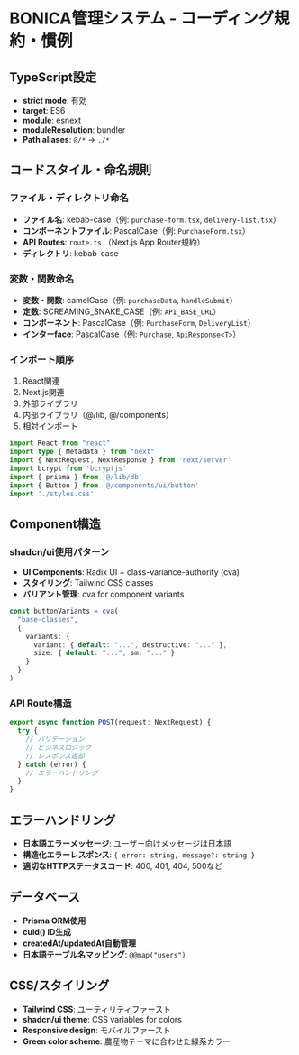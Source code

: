 # BONICA管理システム - コーディング規約・慣例

## TypeScript設定
- **strict mode**: 有効
- **target**: ES6
- **module**: esnext
- **moduleResolution**: bundler
- **Path aliases**: `@/*` -> `./*`

## コードスタイル・命名規則

### ファイル・ディレクトリ命名
- **ファイル名**: kebab-case（例: `purchase-form.tsx`, `delivery-list.tsx`）
- **コンポーネントファイル**: PascalCase（例: `PurchaseForm.tsx`）
- **API Routes**: `route.ts` （Next.js App Router規約）
- **ディレクトリ**: kebab-case

### 変数・関数命名
- **変数・関数**: camelCase（例: `purchaseData`, `handleSubmit`）
- **定数**: SCREAMING_SNAKE_CASE（例: `API_BASE_URL`）
- **コンポーネント**: PascalCase（例: `PurchaseForm`, `DeliveryList`）
- **インターface**: PascalCase（例: `Purchase`, `ApiResponse<T>`）

### インポート順序
1. React関連
2. Next.js関連
3. 外部ライブラリ
4. 内部ライブラリ（@/lib, @/components）
5. 相対インポート

```typescript
import React from "react"
import type { Metadata } from "next"
import { NextRequest, NextResponse } from 'next/server'
import bcrypt from 'bcryptjs'
import { prisma } from '@/lib/db'
import { Button } from '@/components/ui/button'
import './styles.css'
```

## Component構造

### shadcn/ui使用パターン
- **UI Components**: Radix UI + class-variance-authority (cva)
- **スタイリング**: Tailwind CSS classes
- **バリアント管理**: cva for component variants

```typescript
const buttonVariants = cva(
  "base-classes",
  {
    variants: {
      variant: { default: "...", destructive: "..." },
      size: { default: "...", sm: "..." }
    }
  }
)
```

### API Route構造
```typescript
export async function POST(request: NextRequest) {
  try {
    // バリデーション
    // ビジネスロジック
    // レスポンス返却
  } catch (error) {
    // エラーハンドリング
  }
}
```

## エラーハンドリング
- **日本語エラーメッセージ**: ユーザー向けメッセージは日本語
- **構造化エラーレスポンス**: `{ error: string, message?: string }`
- **適切なHTTPステータスコード**: 400, 401, 404, 500など

## データベース
- **Prisma ORM使用**
- **cuid() ID生成**
- **createdAt/updatedAt自動管理**
- **日本語テーブル名マッピング**: `@@map("users")`

## CSS/スタイリング
- **Tailwind CSS**: ユーティリティファースト
- **shadcn/ui theme**: CSS variables for colors
- **Responsive design**: モバイルファースト
- **Green color scheme**: 農産物テーマに合わせた緑系カラー